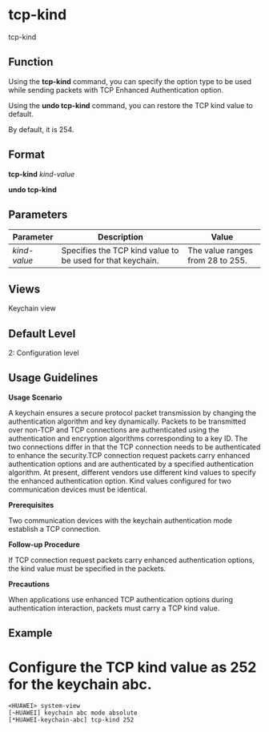 tcp-kind
========

tcp-kind

Function
--------



Using the **tcp-kind** command, you can specify the option type to be used while sending packets with TCP Enhanced Authentication option.

Using the **undo tcp-kind** command, you can restore the TCP kind value to default.



By default, it is 254.


Format
------

**tcp-kind** *kind-value*

**undo tcp-kind**


Parameters
----------

| Parameter | Description | Value |
| --- | --- | --- |
| *kind-value* | Specifies the TCP kind value to be used for that keychain. | The value ranges from 28 to 255. |



Views
-----

Keychain view


Default Level
-------------

2: Configuration level


Usage Guidelines
----------------

**Usage Scenario**



A keychain ensures a secure protocol packet transmission by changing the authentication algorithm and key dynamically. Packets to be transmitted over non-TCP and TCP connections are authenticated using the authentication and encryption algorithms corresponding to a key ID. The two connections differ in that the TCP connection needs to be authenticated to enhance the security.TCP connection request packets carry enhanced authentication options and are authenticated by a specified authentication algorithm. At present, different vendors use different kind values to specify the enhanced authentication option. Kind values configured for two communication devices must be identical.



**Prerequisites**



Two communication devices with the keychain authentication mode establish a TCP connection.



**Follow-up Procedure**



If TCP connection request packets carry enhanced authentication options, the kind value must be specified in the packets.



**Precautions**



When applications use enhanced TCP authentication options during authentication interaction, packets must carry a TCP kind value.




Example
-------

# Configure the TCP kind value as 252 for the keychain abc.
```
<HUAWEI> system-view
[~HUAWEI] keychain abc mode absolute
[*HUAWEI-keychain-abc] tcp-kind 252

```
